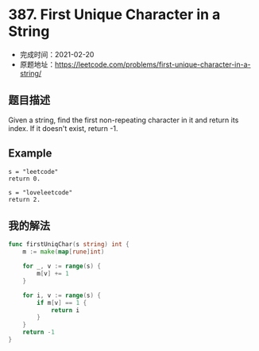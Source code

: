 # 387. First Unique Character in a String

- 完成时间：2021-02-20
- 原题地址：https://leetcode.com/problems/first-unique-character-in-a-string/

## 题目描述

Given a string, find the first non-repeating character in it and return its index. If it doesn't exist, return -1.

## Example

```
s = "leetcode"
return 0.

s = "loveleetcode"
return 2.
```

## 我的解法
```go
func firstUniqChar(s string) int {
    m := make(map[rune]int)

    for _, v := range(s) {
        m[v] += 1       
    }

    for i, v := range(s) {
        if m[v] == 1 {
            return i
        }
    }
    return -1
}
```
